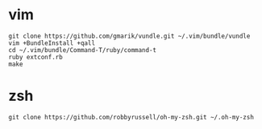vim
===
    git clone https://github.com/gmarik/vundle.git ~/.vim/bundle/vundle
    vim +BundleInstall +qall
    cd ~/.vim/bundle/Command-T/ruby/command-t
    ruby extconf.rb
    make
zsh
===
    git clone https://github.com/robbyrussell/oh-my-zsh.git ~/.oh-my-zsh
